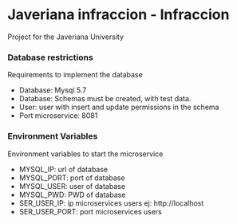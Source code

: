 # Javeriana infraccion - Infraccion

Project for the Javeriana University

### Database restrictions

Requirements to implement the database

* Database: Mysql 5.7
* Database: Schemas must be created, with test data.
* User: user with insert and update permissions in the schema
* Port microservice: 8081

### Environment Variables

Environment variables to start the microservice

* MYSQL_IP: url of database
* MYSQL_PORT: port of database
* MYSQL_USER: user of database
* MYSQL_PWD: PWD of database
* SER_USER_IP: ip microservices users ej: http://localhost
* SER_USER_PORT: port microservices users
